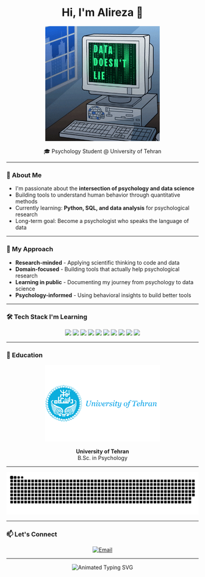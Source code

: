 <h1 align="center">Hi, I'm Alireza 👋</h1>

<p align="center">
  <img src="https://github.com/Alipharius/Alipharius/blob/main/coding.gif?raw=true" width="300" alt="Coding GIF" />
</p>

<p align="center">
  🎓 Psychology Student @ University of Tehran
</p>

---

### 🧠 About Me

- I'm passionate about the **intersection of psychology and data science**
- Building tools to understand human behavior through quantitative methods
- Currently learning: **Python, SQL, and data analysis** for psychological research
- Long-term goal: Become a psychologist who speaks the language of data

---

### 🔬 My Approach

- **Research-minded** - Applying scientific thinking to code and data
- **Domain-focused** - Building tools that actually help psychological research  
- **Learning in public** - Documenting my journey from psychology to data science
- **Psychology-informed** - Using behavioral insights to build better tools

---

### 🛠️ Tech Stack I'm Learning

<p align="center">
  <!-- Core Languages -->
  <img src="https://img.shields.io/badge/Python-3776AB?style=for-the-badge&logo=python&logoColor=white" />
  <img src="https://img.shields.io/badge/r-%23276DC3.svg?style=for-the-badge&logo=r&logoColor=white" />
  <img src="https://img.shields.io/badge/SQL-4479A1?style=for-the-badge&logo=postgresql&logoColor=white" />
  
  <!-- Data Science -->
  <img src="https://img.shields.io/badge/Pandas-150458?style=for-the-badge&logo=pandas&logoColor=white" />
  <img src="https://img.shields.io/badge/NumPy-013243?style=for-the-badge&logo=numpy&logoColor=white" />
  <img src="https://img.shields.io/badge/Jupyter-F37626?style=for-the-badge&logo=jupyter&logoColor=white" />
  
  <!-- Tools -->
  <img src="https://img.shields.io/badge/Git-F05032?style=for-the-badge&logo=git&logoColor=white" />
  
  <!-- Web & Data -->
  <img src="https://img.shields.io/badge/Requests-3776AB?style=for-the-badge&logo=python&logoColor=white" />
  <img src="https://img.shields.io/badge/Beautiful_Soup-3776AB?style=for-the-badge&logo=python&logoColor=white" />
  <img src="https://img.shields.io/badge/Matplotlib-3776AB?style=for-the-badge&logo=python&logoColor=white" />
</p>

---

### 🏫 Education

<p align="center">
  <img src="https://github.com/Alipharius/Alipharius/blob/main/Tehran.png?raw=true" alt="University of Tehran" width="300"/>
</p>

<p align="center"><strong>University of Tehran</strong><br>B.Sc. in Psychology<br>

---

<p align="center">
  <img src="https://github.com/Alipharius/Alipharius/blob/output/github-snake-dark.svg" alt="GitHub Snake Animation" />
</p>

---

### 📫 Let's Connect

<p align="center">
  <a href="mailto:re.alireza1729@gmail.com" target="_blank">
    <img src="https://img.shields.io/badge/Email-re.alireza1729@gmail.com-red?style=for-the-badge&logo=gmail" alt="Email" />
  </a>
</p>

---

<p align="center">
  <img src="https://readme-typing-svg.demolab.com?font=Fira+Code&size=16&pause=1000&color=3776AB&center=true&vCenter=true&width=700&lines=Data+understands+the+what,+psychology+understands+the+why" alt="Animated Typing SVG" />
</p>
